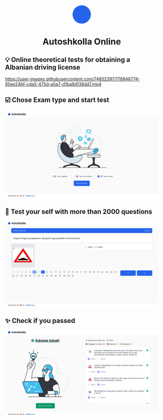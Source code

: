 <p align="center">
    <img alt="Autoshkolla Online Logo" src="./src/images/icon.png" width="60" />
</p>
<h1 align="center">
Autoshkolla Online
</h1>

## 💡 Online theoretical tests for obtaining a Albanian driving license

https://user-images.githubusercontent.com/74852397/176846774-95ee24bf-cda5-475d-a5a7-d1ba9d138dd7.mp4

## ☑️ Chose Exam type and start test

<img src="./assets/home.png"/>

## 🙋 Test your self with more than 2000 questions

<img src="./assets/exam.png"/>

## ✨ Check if you passed

<img src="./assets/result.png"/>
